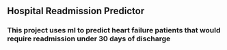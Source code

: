 ## Hospital Readmission Predictor
### This project uses ml to predict heart failure patients that would require readmission under 30 days of discharge
